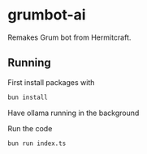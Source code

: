 # grumbot-ai
Remakes Grum bot from Hermitcraft.

## Running
First install packages with
```sh
bun install
```

Have ollama running in the background

Run the code

```sh
bun run index.ts
```

